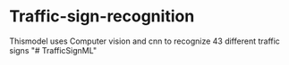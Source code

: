 # Traffic-sign-recognition
Thismodel uses Computer vision and cnn to recognize 43 different traffic signs 
"# TrafficSignML" 
